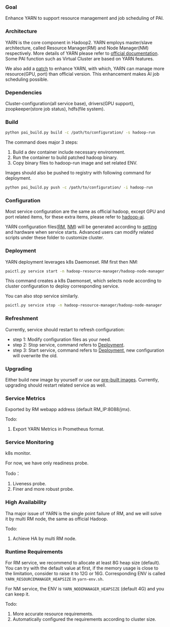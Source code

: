 ### Goal
Enhance YARN to support resource management and job scheduling of PAI.

### Architecture
YARN is the core component in Hadoop2. YARN employs master/slave architecture, 
called Resource Manager(RM) and Node Manager(NM) respectively. 
More details of YARN please refer to [official documentation](http://hadoop.apache.org/docs/current/). 
Some PAI function such as Virtual Cluster are based on YARN features.

We also add a [patch](https://issues.apache.org/jira/browse/YARN-7481) to enhance YARN, 
with which, YARN can manage more resource(GPU, port) than official version. 
This enhancement makes AI job scheduling possible. 

### Dependencies
Cluster-configuration(all service base), drivers(GPU support), zoopkeeper(store job status), hdfs(file system).

### Build
```bash
python pai_build.py build -c /path/to/configuration/ -s hadoop-run
```

The command does major 3 steps:
1. Build a dev container include necessary environment. 
2. Run the container to build patched hadoop binary. 
3. Copy binary files to hadoop-run image and set related ENV. 

Images should also be pushed to registry with following command for deployment.

```bash
python pai_build.py push -c /path/to/configuration/ -i hadoop-run
```

### Configuration  
Most service configuration are the same as official hadoop, except GPU and port related items, 
for these extra items, please refer to [hadoop-ai](../hadoop-ai/README.md). 


YARN configuration files([RM](../../src/hadoop-resource-manager/deploy/hadoop-resource-manager-configuration), 
[NM](../../src/hadoop-node-manager/deploy/hadoop-node-manager-configuration)) 
will be generated according to [setting](../../deployment/quick-start) and hardware when service starts. 
Advanced users can modify related scripts under these folder to customize cluster.


### Deployment

YARN deployment leverages k8s Daemonset. RM first then NM:

```bash
paictl.py service start -n hadoop-resource-manager/hadoop-node-manager
```

This command creates a k8s Daemonset, 
which selects node according to cluster configuration to deploy corresponding service.

You can also stop service similarly.

```bash
paictl.py service stop -n hadoop-resource-manager/hadoop-node-manager
```



### Refreshment

Currently, service should restart to refresh configuration:

* step 1: Modify configuration files as your need.
* step 2: Stop service, command refers to [Deployment](#Deployment). 
* step 3: Start service, command refers to [Deployment](#Deployment), new configuration will overwrite the old.

### Upgrading

Either build new image by yourself or use our [pre-built images](https://hub.docker.com/r/openpai/hadoop-run/). 
Currently, upgrading should restart related service as well.

### Service Metrics

Exported by RM webapp address (default RM_IP:8088/jmx).

Todo:
1. Export YARN Metrics in Prometheus format.

### Service Monitoring

k8s monitor.

For now, we have only readiness probe.

Todo：
1. Liveness probe.
2. Finer and more robust probe.


### High Availability

Tha major issue of YARN is the single point failure of RM, 
and we will solve it by multi RM node, the same as official Hadoop. 

Todo:
1. Achieve HA by multi RM node.

### Runtime Requirements
For RM service, we recommend to allocate at least 8G heap size (default). 
You can try with the default value at first, 
if the memory usage is close to the limitation, consider to raise it to 12G or 16G. 
Corresponding ENV is called `YARN_RESOURCEMANAGER_HEAPSIZE` in ` yarn-env.sh `.

For NM service, the ENV is `YARN_NODEMANAGER_HEAPSIZE` (default 4G) and you can keep it.

Todo:
1. More accurate resource requirements.
2. Automatically configured the requirements according to cluster size.
